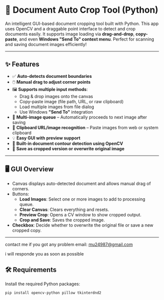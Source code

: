 # 📄 Document Auto Crop Tool (Python)

An intelligent GUI-based document cropping tool built with Python. This app uses OpenCV and a draggable point interface to detect and crop documents easily. It supports image loading via **drag-and-drop**, **copy-paste**, and even **Windows "Send To" context menu**. Perfect for scanning and saving document images efficiently!

---

## ✨ Features

- ✅ **Auto-detects document boundaries**
- 🖱️ **Manual drag to adjust corner points**
- 🖼️ **Supports multiple input methods**:
  - Drag & drop images onto the canvas
  - Copy-paste image (file path, URL, or raw clipboard)
  - Load multiple images from file dialog
  - Use Windows **"Send To"** integration
- 🔁 **Multi-image queue** – Automatically proceeds to next image after saving
- 💬 **Clipboard URL/image recognition** – Paste images from web or system clipboard
- 💡 **Easy GUI with preview support**
- 🧠 **Built-in document contour detection using OpenCV**
- 💾 **Save as cropped version or overwrite original image**

---

## 🖥️ GUI Overview

- Canvas displays auto-detected document and allows manual drag of corners.
- Buttons:
  - **Load Images**: Select one or more images to add to processing queue.
  - **Clear Canvas**: Clears everything and resets.
  - **Preview Crop**: Opens a CV window to show cropped output.
  - **Crop and Save**: Saves the cropped image.
- **Checkbox**: Decide whether to overwrite the original file or save a new cropped copy.

---
contact me if you got any problem
email: mu24987@gmail.com

i will responde you as soon as possible

## 🛠️ Requirements

Install the required Python packages:

```bash
pip install opencv-python pillow tkinterdnd2
